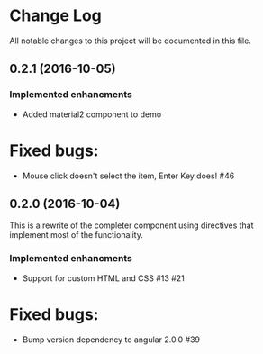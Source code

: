 # Change Log
All notable changes to this project will be documented in this file.

## 0.2.1 (2016-10-05)
### Implemented enhancments
- Added material2 component to demo

# Fixed bugs:
- Mouse click doesn't select the item, Enter Key does! #46


## 0.2.0 (2016-10-04)
This is a rewrite of the completer component using directives that implement most of the functionality.
### Implemented enhancments
- Support for custom HTML and CSS #13 #21

# Fixed bugs:
- Bump version dependency to angular 2.0.0 #39

